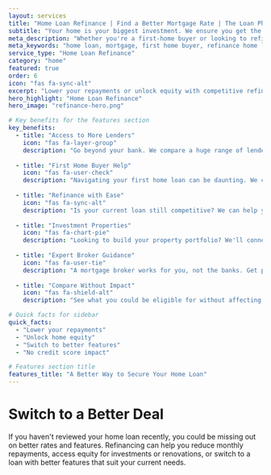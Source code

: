 ```yaml
---
layout: services
title: "Home Loan Refinance | Find a Better Mortgage Rate | The Loan Phone"
subtitle: "Your home is your biggest investment. We ensure you get the right financial foundation. Compare hundreds of home loan products from major banks and specialist lenders."
meta_description: "Whether you're a first-home buyer or looking to refinance, we can help you find a competitive home loan. Compare mortgage rates without impacting your credit score."
meta_keywords: "home loan, mortgage, first home buyer, refinance home loan, mortgage broker"
service_type: "Home Loan Refinance"
category: "home"
featured: true
order: 6
icon: "fas fa-sync-alt"
excerpt: "Lower your repayments or unlock equity with competitive refinancing options from major banks and specialist lenders."
hero_highlight: "Home Loan Refinance"
hero_image: "refinance-hero.png"

# Key benefits for the features section
key_benefits:
  - title: "Access to More Lenders"
    icon: "fas fa-layer-group"
    description: "Go beyond your bank. We compare a huge range of lenders, from the big four to specialist providers, to find a loan that truly fits your needs."
    
  - title: "First Home Buyer Help"
    icon: "fas fa-user-check"
    description: "Navigating your first home loan can be daunting. We connect you with brokers who can explain your options and help you access government grants."
    
  - title: "Refinance with Ease"
    icon: "fas fa-sync-alt"
    description: "Is your current loan still competitive? We can help you compare refinancing options that could lower your repayments or unlock equity."
    
  - title: "Investment Properties"
    icon: "fas fa-chart-pie"
    description: "Looking to build your property portfolio? We'll connect you with experts who understand investment loan structures and strategies."
    
  - title: "Expert Broker Guidance"
    icon: "fas fa-user-tie"
    description: "A mortgage broker works for you, not the banks. Get personalised advice and have an expert negotiate on your behalf to secure a great deal."
    
  - title: "Compare Without Impact"
    icon: "fas fa-shield-alt"
    description: "See what you could be eligible for without affecting your credit score. Our soft-check technology gives you clarity and peace of mind."

# Quick facts for sidebar
quick_facts:
  - "Lower your repayments"
  - "Unlock home equity"
  - "Switch to better features"
  - "No credit score impact"

# Features section title
features_title: "A Better Way to Secure Your Home Loan"
---
```


# Switch to a Better Deal

If you haven't reviewed your home loan recently, you could be missing out on better rates and features. Refinancing can help you reduce monthly repayments, access equity for investments or renovations, or switch to a loan with better features that suit your current needs.